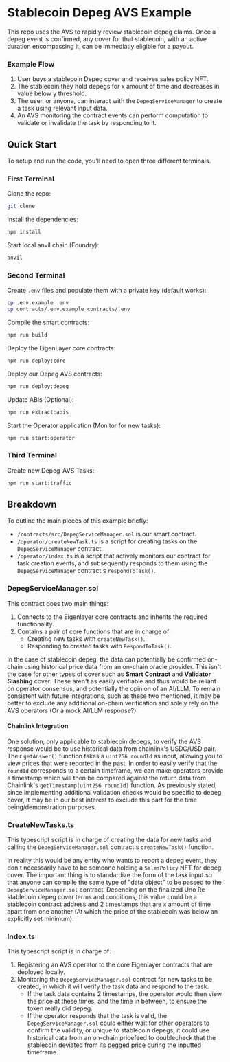 # Stablecoin Depeg AVS Example

This repo uses the AVS to rapidly review stablecoin depeg claims. Once a depeg event is confirmed, any cover for that stablecoin, with an active duration encompassing it, can be immediatly eligible for a payout.

### Example Flow

1. User buys a stablecoin Depeg cover and receives sales policy NFT.
2. The stablecoin they hold depegs for x amount of time and decreases in value below y threshold.
3. The user, or anyone, can interact with the `DepegServiceManager` to create a task using relevant input data.
4. An AVS monitoring the contract events can perform computation to validate or invalidate the task by responding to it.

## Quick Start

To setup and run the code, you'll need to open three different terminals.

### First Terminal

Clone the repo:

```sh
git clone
```

Install the dependencies:

```sh
npm install
```

Start local anvil chain (Foundry):

```sh
anvil
```

### Second Terminal

Create `.env` files and populate them with a private key (default works):

```sh
cp .env.example .env
cp contracts/.env.example contracts/.env
```

Compile the smart contracts:

```sh
npm run build
```

Deploy the EigenLayer core contracts:

```sh
npm run deploy:core
```

Deploy our Depeg AVS contracts:

```sh
npm run deploy:depeg
```

Update ABIs (Optional):

```sh
npm run extract:abis
```

Start the Operator application (Monitor for new tasks):

```sh
npm run start:operator
```

### Third Terminal

Create new Depeg-AVS Tasks:

```sh
npm run start:traffic
```

## Breakdown

To outline the main pieces of this example briefly:

- `/contracts/src/DepegServiceManager.sol` is our smart contract.
- `/operator/createNewTask.ts` is a script for creating tasks on the `DepegServiceManager` contract.
- `/operator/index.ts` is a script that actively monitors our contract for task creation events, and subsequently responds to them using the `DepegServiceManager` contract's `respondToTask()`.

### DepegServiceManager.sol

This contract does two main things:

1. Connects to the Eigenlayer core contracts and inherits the required functionality.
2. Contains a pair of core functions that are in charge of:
   - Creating new tasks with `createNewTask()`.
   - Responding to created tasks with `RespondToTask()`.

In the case of stablecoin depeg, the data can potentially be confirmed on-chain using historical price data from an on-chain oracle provider. This isn't the case for other types of cover such as **Smart Contract** and **Validator Slashing** cover. These aren't as easily verifiable and thus would be reliant on operator consensus, and potentially the opinion of an AI/LLM. To remain consistent with future integrations, such as these two mentioned, it may be better to exclude any additional on-chain verification and solely rely on the AVS operators (Or a mock AI/LLM response?).

#### Chainlink Integration

One solution, only applicable to stablecoin depegs, to verify the AVS response would be to use historical data from chainlink's USDC/USD pair. Their `getAnswer()` function takes a `uint256 roundId` as input, allowing you to view prices that were reported in the past. In order to easily verify that the `roundId` corresponds to a certain timeframe, we can make operators provide a timestamp which will then be compared against the return data from Chainlink's `getTimestamp(uint256 roundId)` function. As previously stated, since implementing additional validation checks would be specific to depeg cover, it may be in our best interest to exclude this part for the time being/demonstration purposes.

### CreateNewTasks.ts

This typescript script is in charge of creating the data for new tasks and calling the `DepegServiceManager.sol` contract's `createNewTask()` function.

In reality this would be any entity who wants to report a depeg event, they don't necessarily have to be someone holding a `SalesPolicy` NFT for depeg cover. The important thing is to standardize the form of the task input so that anyone can compile the same type of "data object" to be passed to the `DepegServiceManager.sol` contract. Depending on the finalized Uno Re stablecoin depeg cover terms and conditions, this value could be a stablecoin contract address and 2 timestamps that are `x` amount of time apart from one another (At which the price of the stablecoin was below an explicitly set minimum).

### Index.ts

This typescript script is in charge of:

1. Registering an AVS operator to the core Eigenlayer contracts that are deployed locally.
2. Monitoring the `DepegServiceManager.sol` contract for new tasks to be created, in which it will verify the task data and respond to the task.
   - If the task data contains 2 timestamps, the operator would then view the price at these times, and the time in between, to ensure the token really did depeg.
   - If the operator responds that the task is valid, the `DepegServiceManager.sol` could either wait for other operators to confirm the validity, or unique to stablecoin depegs, it could use historical data from an on-chain pricefeed to doublecheck that the stablecoin deviated from its pegged price during the inputted timeframe.
